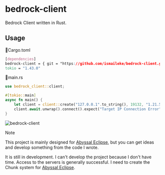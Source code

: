 # bedrock-client
Bedrock Client written in Rust.

## Usage

📄Cargo.toml
```css
[dependencies]
bedrock-client = { git = "https://github.com/ismaileke/bedrock-client.git", branch = "master" }
tokio = "1.43.0"
```


📄main.rs
```rust
use bedrock_client::client;

#[tokio::main]
async fn main() {
    let client = client::create("127.0.0.1".to_string(), 19132, "1.21.50".to_string(), true); // target address, target port, client version, debug mode
    client.await.unwrap().connect().expect("Target IP Connection Error");
}
```

![bedrock-client](https://github.com/user-attachments/assets/7de7d6ac-9235-45ad-a8ed-2a90514237d5)


> [!NOTE]
> This project is mainly designed for [Abyssal Eclipse](https://github.com/ismaileke/abyssal-eclipse), but you can get ideas and develop something from the code I wrote.
>
> It is still in development. I can't develop the project because I don't have time. Access to the servers is generally successful. I need to create the Chunk system for [Abyssal Eclipse](https://github.com/ismaileke/abyssal-eclipse).
